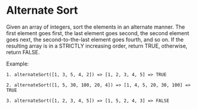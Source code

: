 # Alternate Sort

Given an array of integers, sort the elements in an alternate manner. The first element goes first, the last element goes second, the second element goes next, the second-to-the-last element goes fourth, and so on. If the resulting array is in a STRICTLY increasing order, return TRUE, otherwise, return FALSE.

Example:

```
1. alternateSort([1, 3, 5, 4, 2]) => [1, 2, 3, 4, 5] => TRUE

2. alternateSort([1, 5, 30, 100, 20, 4]) => [1, 4, 5, 20, 30, 100] => TRUE

3. alternateSort([1, 2, 3, 4, 5]) => [1, 5, 2, 4, 3] => FALSE
```